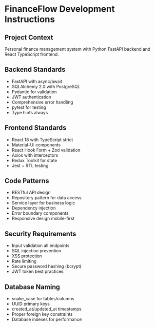# FinanceFlow Development Instructions

## Project Context
Personal finance management system with Python FastAPI backend and React TypeScript frontend.

## Backend Standards
- FastAPI with async/await
- SQLAlchemy 2.0 with PostgreSQL
- Pydantic for validation
- JWT authentication
- Comprehensive error handling
- pytest for testing
- Type hints always

## Frontend Standards  
- React 18 with TypeScript strict
- Material-UI components
- React Hook Form + Zod validation
- Axios with interceptors
- Redux Toolkit for state
- Jest + RTL testing

## Code Patterns
- RESTful API design
- Repository pattern for data access
- Service layer for business logic
- Dependency injection
- Error boundary components
- Responsive design mobile-first

## Security Requirements
- Input validation all endpoints
- SQL injection prevention
- XSS protection
- Rate limiting
- Secure password hashing (bcrypt)
- JWT token best practices

## Database Naming
- snake_case for tables/columns
- UUID primary keys
- created_at/updated_at timestamps
- Proper foreign key constraints
- Database indexes for performance
